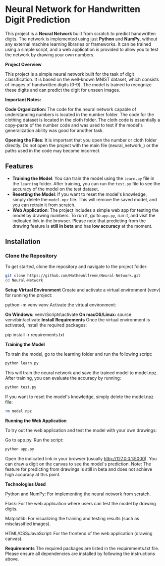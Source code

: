 # Neural Network for Handwritten Digit Prediction

This project is a **Neural Network** built from scratch to predict handwritten digits. The network is implemented using just **Python** and **NumPy**, without any external machine learning libraries or frameworks. It can be trained using a simple script, and a web application is provided to allow you to test the network by drawing your own numbers.

**Project Overview**

This project is a simple neural network built for the task of digit classification. It is based on the well-known MNIST dataset, which consists of images of handwritten digits (0-9). The model is trained to recognize these digits and can predict the digit for unseen images.

**Important Notes:**

**Code Organization:**
The code for the neural network capable of understanding numbers is located in the number folder.
The code for the clothing dataset is located in the cloth folder. The cloth code is essentially a copy-paste of the number code and was used to test if the model's generalization ability was good for another task.

**Opening the Files:**
It is important that you open the number or cloth folder directly. Do not open the project with the main file (neural_network_) or the paths used in the code may become incorrect.

## Features

- **Training the Model**: You can train the model using the `learn.py` file in the `learning` folder. After training, you can run the `test.py` file to see the accuracy of the model on the test dataset.
- **Resetting the Model**: If you want to reset the model's knowledge, simply delete the `model.npz` file. This will remove the saved model, and you can retrain it from scratch.
- **Web Application**: The project includes a simple web app for testing the model by drawing numbers. To run it, go to `app.py`, run it, and visit the indicated link in the browser. Please note that predicting from the drawing feature is **still in beta** and has **low accuracy** at the moment.

## Installation

### Clone the Repository
To get started, clone the repository and navigate to the project folder:

```bash
git clone https://github.com/MathewAlfrenn/Neural-Network.git
cd Neural-Network
```

**Setup Virtual Environment**
Create and activate a virtual environment (venv) for running the project:

python -m venv venv
Activate the virtual environment:

**On Windows:**
venv\Scripts\activate
**On macOS/Linux:**
source venv/bin/activate
**Install Requirements**
Once the virtual environment is activated, install the required packages:

pip install -r requirements.txt

**Training the Model**

To train the model, go to the learning folder and run the following script:
```bash
python learn.py
```
This will train the neural network and save the trained model to model.npz. After training, you can evaluate the accuracy by running:
```bash
python test.py
```
If you want to reset the model's knowledge, simply delete the model.npz file:
```bash
rm model.npz
```
**Running the Web Application**

To try out the web application and test the model with your own drawings:

Go to app.py.
Run the script:
```bash
python app.py
```
Open the indicated link in your browser (usually http://127.0.0.1:5000).
You can draw a digit on the canvas to see the model's prediction.
Note: The feature for predicting from drawings is still in beta and does not achieve high accuracy at this point.


**Technologies Used**


Python and NumPy: For implementing the neural network from scratch.

Flask: For the web application where users can test the model by drawing digits.

Matplotlib: For visualizing the training and testing results (such as misclassified images).

HTML/CSS/JavaScript: For the frontend of the web application (drawing canvas).

**Requirements**
The required packages are listed in the requirements.txt file. Please ensure all dependencies are installed by following the instructions above.
